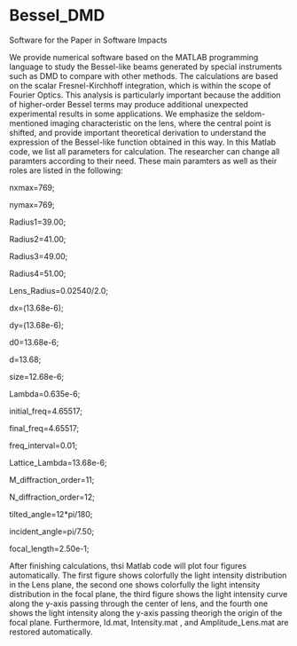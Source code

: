 # Bessel_DMD
Software for the Paper in Software Impacts

  We provide numerical software based on the MATLAB programming language to study the Bessel-like beams generated by special instruments such as DMD to compare with other methods. The calculations are based on the scalar Fresnel-Kirchhoff integration, which is within the scope of Fourier Optics. This analysis is particularly important because the addition of higher-order Bessel terms may produce additional unexpected experimental results in some applications. We emphasize the seldom-mentioned imaging characteristic on the lens, where the central point is shifted, and provide important theoretical derivation to understand the expression of the Bessel-like function obtained in this way. In this Matlab code, we list all parameters for calculation. The researcher can change all paramters according to their need. These main paramters as well as their roles are listed in the following:

nxmax=769;

nymax=769;

Radius1=39.00;

Radius2=41.00;

Radius3=49.00;

Radius4=51.00;

Lens_Radius=0.02540/2.0;

dx=(13.68e-6);

dy=(13.68e-6);

d0=13.68e-6;

d=13.68;

size=12.68e-6;

Lambda=0.635e-6;

initial_freq=4.65517;

final_freq=4.65517;

freq_interval=0.01;


Lattice_Lambda=13.68e-6;

M_diffraction_order=11;

N_diffraction_order=12;

tilted_angle=12*pi/180;

incident_angle=pi/7.50;

focal_length=2.50e-1;

  After finishing calculations, thsi Matlab code will plot four figures automatically. The first figure shows colorfully the light intensity distribution in the Lens plane, the second one shows colorfully the light intensity distribution in the focal plane, the third figure shows the light intensity curve along the y-axis passing through the center of lens, and the fourth one shows the light intensity along the y-axis passing theorigh the origin of the focal plane. Furthermore, Id.mat, Intensity.mat , and Amplitude_Lens.mat are restored automatically.
  



  
